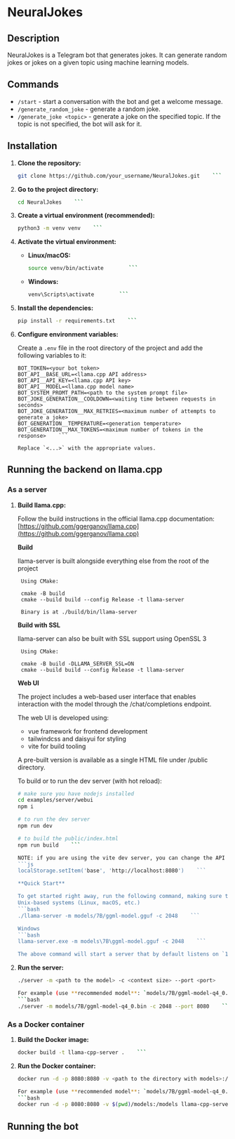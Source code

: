# NeuralJokes

## Description

NeuralJokes is a Telegram bot that generates jokes. It can generate random jokes or jokes on a given topic using machine learning models.

## Commands

-   `/start` - start a conversation with the bot and get a welcome message.
-   `/generate_random_joke` - generate a random joke.
-   `/generate_joke <topic>` - generate a joke on the specified topic. If the topic is not specified, the bot will ask for it.

## Installation

1. **Clone the repository:**
    ```bash
    git clone https://github.com/your_username/NeuralJokes.git    ```
2. **Go to the project directory:**
    ```bash
    cd NeuralJokes    ```
3. **Create a virtual environment (recommended):**
    ```bash
    python3 -m venv venv    ```
4. **Activate the virtual environment:**

    -   **Linux/macOS:**
        ```bash
        source venv/bin/activate        ```

    -   **Windows:**
        ```bash
        venv\Scripts\activate        ```
5. **Install the dependencies:**
    ```bash
    pip install -r requirements.txt    ```
6. **Configure environment variables:**

    Create a `.env` file in the root directory of the project and add the following variables to it:
    ```
    BOT_TOKEN=<your bot token>
    BOT_API__BASE_URL=<llama.cpp API address>
    BOT_API__API_KEY=<llama.cpp API key>
    BOT_API__MODEL=<llama.cpp model name>
    BOT_SYSTEM_PROMT_PATH=<path to the system prompt file>
    BOT_JOKE_GENERATION__COOLDOWN=<waiting time between requests in seconds>
    BOT_JOKE_GENERATION__MAX_RETRIES=<maximum number of attempts to generate a joke>
    BOT_GENERATION__TEMPERATURE=<generation temperature>
    BOT_GENERATION__MAX_TOKENS=<maximum number of tokens in the response>    ```

    Replace `<...>` with the appropriate values.

## Running the backend on llama.cpp

### As a server

1. **Build llama.cpp:**

    Follow the build instructions in the official llama.cpp documentation: [https://github.com/ggerganov/llama.cpp](https://github.com/ggerganov/llama.cpp)
    
    **Build**

    llama-server is built alongside everything else from the root of the project

        Using CMake:

        cmake -B build
        cmake --build build --config Release -t llama-server

        Binary is at ./build/bin/llama-server

    **Build with SSL**

    llama-server can also be built with SSL support using OpenSSL 3

        Using CMake:

        cmake -B build -DLLAMA_SERVER_SSL=ON
        cmake --build build --config Release -t llama-server
    
    **Web UI**

    The project includes a web-based user interface that enables interaction with the model through the /chat/completions endpoint.

    The web UI is developed using:

    -   vue framework for frontend development
    -   tailwindcss and daisyui for styling
    -   vite for build tooling

    A pre-built version is available as a single HTML file under /public directory.

    To build or to run the dev server (with hot reload):
    ```bash
    # make sure you have nodejs installed
    cd examples/server/webui
    npm i

    # to run the dev server
    npm run dev

    # to build the public/index.html
    npm run build    ```

    NOTE: if you are using the vite dev server, you can change the API base URL to llama.cpp. To do that, run this code snippet in browser's console:
    ```js
    localStorage.setItem('base', 'http://localhost:8080')    ```

    **Quick Start**

    To get started right away, run the following command, making sure to use the correct path for the model you have:
    Unix-based systems (Linux, macOS, etc.)
    ```bash
    ./llama-server -m models/7B/ggml-model.gguf -c 2048    ```
    
    Windows
    ```bash
    llama-server.exe -m models\7B\ggml-model.gguf -c 2048    ```

    The above command will start a server that by default listens on `127.0.0.1:8080`. You can consume the endpoints with Postman or NodeJS with axios library. You can visit the web front end at the same url.
2. **Run the server:**
    ```bash
    ./server -m <path to the model> -c <context size> --port <port>    ```

    For example (use **recommended model**: `models/7B/ggml-model-q4_0.bin`):
    ```bash
    ./server -m models/7B/ggml-model-q4_0.bin -c 2048 --port 8080    ```

### As a Docker container

1. **Build the Docker image:**
    ```bash
    docker build -t llama-cpp-server .    ```
2. **Run the Docker container:**
    ```bash
    docker run -d -p 8080:8080 -v <path to the directory with models>:/models llama-cpp-server -m /models/<model name> -c <context size>    ```

    For example (use **recommended model**: `models/7B/ggml-model-q4_0.bin`):
    ```bash
    docker run -d -p 8080:8080 -v $(pwd)/models:/models llama-cpp-server -m /models/7B/ggml-model-q4_0.bin -c 2048    ```

## Running the bot
